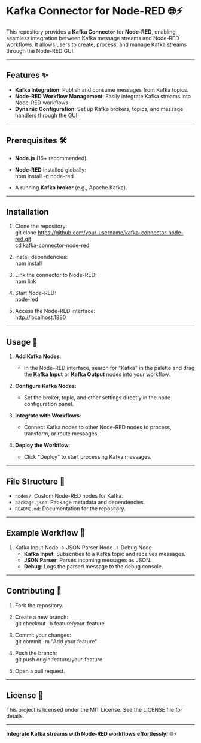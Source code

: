 # Kafka Connector for Node-RED 🌐⚡  

This repository provides a **Kafka Connector** for **Node-RED**, enabling seamless integration between Kafka message streams and Node-RED workflows. It allows users to create, process, and manage Kafka streams through the Node-RED GUI.

---

## Features ✨  

- **Kafka Integration**: Publish and consume messages from Kafka topics.  
- **Node-RED Workflow Management**: Easily integrate Kafka streams into Node-RED workflows.  
- **Dynamic Configuration**: Set up Kafka brokers, topics, and message handlers through the GUI.  

---

## Prerequisites 🛠️  

- **Node.js** (16+ recommended).  
- **Node-RED** installed globally:  
  npm install -g node-red  

- A running **Kafka broker** (e.g., Apache Kafka).  

---

## Installation  

1. Clone the repository:  
git clone https://github.com/your-username/kafka-connector-node-red.git  
cd kafka-connector-node-red  

2. Install dependencies:  
npm install  

3. Link the connector to Node-RED:  
npm link  

4. Start Node-RED:  
node-red  

5. Access the Node-RED interface:  
http://localhost:1880  

---

## Usage 🔧  

1. **Add Kafka Nodes**:  
   - In the Node-RED interface, search for "Kafka" in the palette and drag the **Kafka Input** or **Kafka Output** nodes into your workflow.  

2. **Configure Kafka Nodes**:  
   - Set the broker, topic, and other settings directly in the node configuration panel.  

3. **Integrate with Workflows**:  
   - Connect Kafka nodes to other Node-RED nodes to process, transform, or route messages.  

4. **Deploy the Workflow**:  
   - Click "Deploy" to start processing Kafka messages.  

---

## File Structure 📂  

- `nodes/`: Custom Node-RED nodes for Kafka.  
- `package.json`: Package metadata and dependencies.  
- `README.md`: Documentation for the repository.  

---

## Example Workflow 🌟  

1. Kafka Input Node → JSON Parser Node → Debug Node.  
   - **Kafka Input**: Subscribes to a Kafka topic and receives messages.  
   - **JSON Parser**: Parses incoming messages as JSON.  
   - **Debug**: Logs the parsed message to the debug console.  

---

## Contributing 🤝  

1. Fork the repository.  
2. Create a new branch:  
git checkout -b feature/your-feature  

3. Commit your changes:  
git commit -m "Add your feature"  

4. Push the branch:  
git push origin feature/your-feature  

5. Open a pull request.  

---

## License 📝  

This project is licensed under the MIT License. See the LICENSE file for details.  

---

**Integrate Kafka streams with Node-RED workflows effortlessly!** 🌐⚡  
